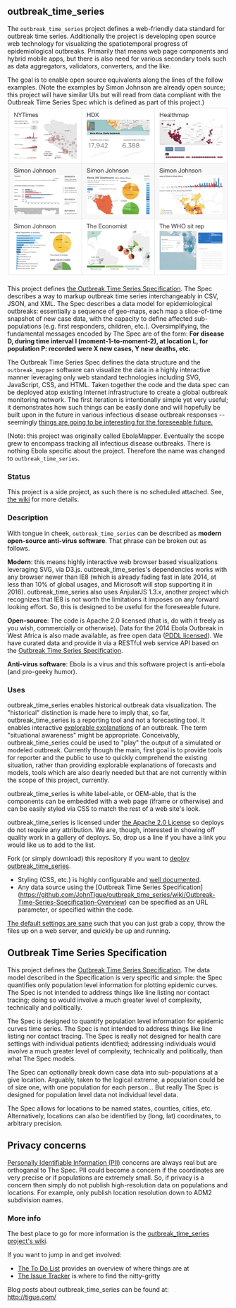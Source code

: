 ## outbreak_time_series
The `outbreak_time_series` project defines a web-friendly data standard for outbreak time series. Additionally the project is developing open source web technology for visualizing the spatiotemporal progress of epidemiological outbreaks. Primarily that means web page components and hybrid mobile apps, but there is also need for various secondary tools such as data aggregators, validators, converters, and the like. 

The goal is to enable open source equivalents along the lines of the follow examples. (Note the examples by Simon Johnson are already open source; this project will have similar UIs but will read from data compliant with the Outbreak Time Series Spec which is defined as part of this project.)
<a href='https://github.com/JohnTigue/outbreak_time_series/wiki/Gallery-of-Ebola-Visualizations-Found-Across-the-Web'>![](https://raw.githubusercontent.com/JohnTigue/ebola-viz-twumbshots/gh-pages/not-golden-ratio/nine-up-vizes.png)</a>

This project defines [the Outbreak Time Series Specification](#outbreak_time_series_spec). The Spec describes a way to markup outbreak time series interchangeably in CSV, JSON, and XML. The Spec describes a data model for epidemiological outbreaks: essentially a sequence of geo-maps, each map a slice-of-time snapshot of new case data, with the capacity to define affected sub-populations (e.g. first responders, children, etc.). Oversimplifying, the fundamental messages encoded by The Spec are of the form: **For disease D, during time interval I (moment-1-to-moment-2), at location L, for population P: recorded were X new cases, Y new deaths, etc.**

The Outbreak Time Series Spec defines the data structure and the `outbreak_mapper` software can visualize the data in a highly interactive manner leveraging only web standard technologies including SVG, JavaScript, CSS, and HTML. Taken together the code and the data spec can be deployed atop existing Internet infrastructure to create a global outbreak monitoring network. The first iteration is intentionally simple yet very useful; it demonstrates how such things can be easily done and will hopefully be built upon in the future in various infectious disease outbreak responses -- seemingly [things are going to be interesting for the foreseeable future.](http://bigstory.ap.org/article/db7d627eb16841f7b78909b035e96e6f/experts-it-was-busy-black-eye-year-disease-control)

(Note: this project was originally called EbolaMapper. Eventually the scope grew to encompass tracking all infectious disease outbreaks. There is nothing Ebola specific about the project. Therefore the name was changed to `outbreak_time_series`.

### Status
This project is a side project, as such there is no scheduled attached. See, [the wiki](https://github.com/JohnTigue/outbreak_time_series/wiki#status) for more details.

### Description
With tongue in cheek, `outbreak_time_series` can be described as **modern open-source anti-virus software**. That phrase can be broken out as follows.

**Modern**: this means highly interactive web browser based visualizations leveraging SVG, via D3.js. outbreak_time_series's dependencies works with any browser newer than IE8 (which is already fading fast in late 2014, at less than 10% of global usages, and Microsoft will stop supporting it in 2016). outbreak_time_series also uses AnjularJS 1.3.x, another project which recognizes that IE8 is not worth the limitations it imposes on any forward looking effort. So, this is designed to be useful for the foreseeable future.

**Open-source**: The code is Apache 2.0 licensed (that is, do with it freely as you wish, commercially or otherwise). Data for the 2014 Ebola Outbreak in West Africa is also made available, as free open data ([PDDL licensed](http://opendatacommons.org/licenses/pddl/)). We have curated data and provide it via a RESTful web service API based on the [Outbreak Time Series Specification](https://github.com/JohnTigue/outbreak_time_series/wiki/Outbreak-Time-Series-Specification-Overview).

**Anti-virus software**: Ebola is a virus and this software project is anti-ebola (and pro-geeky humor).

### Uses
outbreak_time_series enables historical outbreak data visualization. The "historical" distinction is made here to imply that, so far, outbreak_time_series is a reporting tool and not a forecasting tool. It enables interactive [explorable explanations](http://worrydream.com/ExplorableExplanations/) of an outbreak. The term "situational awareness" might be appropriate. Conceivably, outbreak_time_series could be used to "play" the output of a simulated or modeled outbreak. Currently though the main, first goal is to provide tools for reporter and the public to use to quickly comprehend the existing situation, rather than providing explorable explanations of forecasts and models, tools which are also dearly needed but that are not currently within the scope of this project, currently.

outbreak_time_series is white label-able, or OEM-able, that is the components can be embedded with a web page (iframe or otherwise) and can be easily styled via CSS to match the rest of a web site's look.

outbreak_time_series is licensed under [the Apache 2.0 License](http://www.apache.org/licenses/LICENSE-2.0.html) so deploys do not require any attribution. We are, though, interested in showing off quality work in a gallery of deploys. So, drop us a line if you have a link you would like us to add to the list.

Fork (or simply download) this repository if you want to [deploy outbreak_time_series](https://github.com/JohnTigue/outbreak_time_series/wiki/Deployment-HOWTO). 
- Styling (CSS, etc.) is highly configurable and [well documented](https://github.com/JohnTigue/outbreak_time_series/wiki/White-Label). 
- Any data source using the [Outbreak Time Series Specification] (https://github.com/JohnTigue/outbreak_time_series/wiki/Outbreak-Time-Series-Specification-Overview) can be specified as an URL parameter, or specified within the code.

[The default settings are sane](http://en.wikipedia.org/wiki/Convention_over_configuration) such that you can just grab a copy, throw the files up on a web server, and quickly be up and running.

## Outbreak Time Series Specification <a name='outbreak_time_series_spec'></a>
This project defines the [Outbreak Time Series Specification](https://github.com/JohnTigue/outbreak_time_series/wiki/Outbreak-Time-Series-Specification-Overview). The data model described in the Specification is very specific and simple: the Spec quantifies only population level information for plotting epidemic curves. The Spec is not intended to address things like line listing nor contact tracing; doing so would involve a much greater level of 
complexity, technically and politically.

The Spec is designed to quantify population level information for epidemic curves time series. 
The Spec is not intended to address things like line listing nor contact tracing.
The Spec is really not designed for health care settings with individual patients identified; 
addressing individuals would involve a much greater level of complexity, technically and politically, than what The Spec models.

The Spec can optionally break down case data into sub-populations at a give location.
Arguably, taken to the logical extreme, a population could be of size one, with one population for each person...
But really The Spec is designed for population level data not individual level data. 

The Spec allows for locations to be named states, counties, cities, etc.
Alternatively, locations can also be identified by (long, lat) coordinates, to arbitrary precision.

## Privacy concerns
[Personally Identifiable Information (PII)](http://en.wikipedia.org/wiki/Personally_identifiable_information) concerns are always real but are orthoganal to The Spec. PII could become a concern if the coordinates are very precise or if populations are extremely small. So, if privacy is a concern then simply do not publish high-resolution data on populations and locations. For example, only publish location resolution down to ADM2 subdivision names.

### More info
The best place to go for more information is the [outbreak_time_series project's wiki](https://github.com/JohnTigue/outbreak_time_series/wiki).

If you want to jump in and get involved:  
- [The To Do List](https://github.com/JohnTigue/outbreak_time_series/wiki/To-Do-List) provides an overview of where things are at  
- [The Issue Tracker](https://github.com/JohnTigue/outbreak_time_series/issues) is where to find the nitty-gritty

Blog posts about outbreak_time_series can be found at:  
http://tigue.com/

